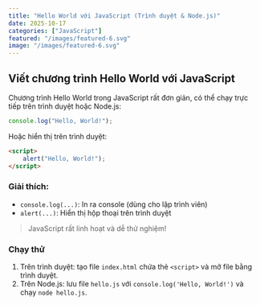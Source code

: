 ```yaml
---
title: "Hello World với JavaScript (Trình duyệt & Node.js)"
date: 2025-10-17
categories: ["JavaScript"]
featured: "/images/featured-6.svg"
image: "/images/featured-6.svg"
---
```


## Viết chương trình Hello World với JavaScript

Chương trình Hello World trong JavaScript rất đơn giản, có thể chạy trực tiếp trên trình duyệt hoặc Node.js:

```javascript
console.log("Hello, World!");
```

Hoặc hiển thị trên trình duyệt:

```html
<script>
	alert("Hello, World!");
</script>
```

### Giải thích:
- `console.log(...)`: In ra console (dùng cho lập trình viên)
- `alert(...)`: Hiển thị hộp thoại trên trình duyệt

> JavaScript rất linh hoạt và dễ thử nghiệm!
### Chạy thử
1. Trên trình duyệt: tạo file `index.html` chứa thẻ `<script>` và mở file bằng trình duyệt.
2. Trên Node.js: lưu file `hello.js` với `console.log('Hello, World!')` và chạy `node hello.js`.
